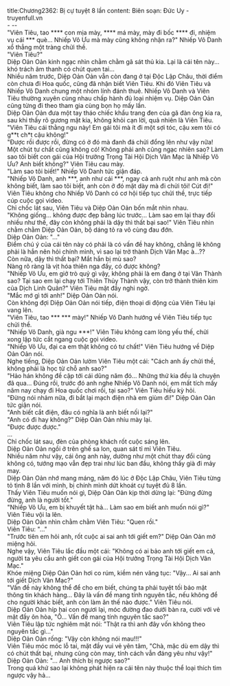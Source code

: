 title:Chương2362: Bị cự tuyệt 8 lần
content:
Biên soạn: Đức Uy - truyenfull.vn<br>- --<br>"Viên Tiêu, tao **** con mịa mày, **** má mày, mày đi bốc **** đi, nhiệm vụ cái *** què... Nhiếp Vô Ưu mà mày cũng không nhận ra?" Nhiếp Vô Danh xổ thẳng một tràng chửi thề.<br>"Viên Tiêu?"<br>Diệp Oản Oản kinh ngạc nhìn chằm chằm gã sát thủ kia. Lại là cái tên này... khó trách âm thanh có chút quen tai...<br>Nhiều năm trước, Diệp Oản Oản vẫn còn đang ở tại Độc Lập Châu, thời điểm còn chưa đi Hoa quốc, cũng đã nhận biết Viên Tiêu. Khi đó Viên Tiêu và Nhiếp Vô Danh chung một nhóm lính đánh thuê. Nhiếp Vô Danh và Viên Tiêu thường xuyên cùng nhau chấp hành đủ loại nhiệm vụ. Diệp Oản Oản cũng từng đi theo tham gia cùng bọn họ mấy lần.<br>Diệp Oản Oản đưa một tay tháo chiếc khẩu trang đen của gã đàn ông kia ra, sau khi thấy rõ gương mặt kia, không khỏi cạn lời, quả nhiên là Viên Tiêu.<br>"Viên Tiêu cái thằng ngu này! Em gái tôi mà ít đi một sợi tóc, cậu xem tôi có g**t ch*t cậu không!"<br>"Được rồi được rồi, đừng có ở đó mà đanh đá chửi đổng lên như vậy nữa! Một chút tư chất cũng không có! Không phải anh cũng ngạc nhiên sao? Làm sao tôi biết con gái của Hội trưởng Trọng Tài Hội Dịch Vân Mạc là Nhiếp Vô Ưu? Anh biết không?" Viên Tiêu cau mày.<br>"Làm sao tôi biết!" Nhiếp Vô Danh tức giận đáp.<br>"Nhiếp Vô Danh, anh ***, anh như cái ***, ngay cả anh ruột như anh mà còn không biết, làm sao tôi biết, anh còn ở đó mặt dày mà đi chửi tôi! Cút đi!"<br>Viên Tiêu không cho Nhiếp Vô Danh có cơ hội tiếp tục chửi thề, trực tiếp cúp cuộc gọi video.<br>Chỉ chốc lát sau, Viên Tiêu và Diệp Oản Oản bốn mắt nhìn nhau.<br>"Không giống... không được đẹp bằng lúc trước... Làm sao em lại thay đổi nhiều như thế, đây còn không phải là dậy thì thất bại sao!" Viên Tiêu nhìn chằm chằm Diệp Oản Oản, bộ dáng tỏ ra vô cùng đau đớn.<br>Diệp Oản Oản: "..."<br>Điểm chú ý của cái tên này có phải là có vấn đề hay không, chẳng lẽ không phải là hắn nên hỏi chính mình, vì sao lại trở thành Dịch Vân Mạc à...??<br>Còn nữa, dậy thì thất bại? Mắt hắn bị mù sao?<br>Nàng rõ ràng là vịt hóa thiên nga đấy, có được không?<br>"Nhiếp Vô Ưu, em giở trò quỷ gì vậy, không phải là em đang ở tại Vân Thành sao? Tại sao em lại chạy tới Thiên Thủy Thành vậy, còn trở thành thiên kim của Dịch Linh Quân?" Viên Tiêu mặt đầy nghi ngờ.<br>"Mắc mớ gì tới anh!" Diệp Oản Oản nói.<br>Còn không đợi Diệp Oản Oản nói tiếp, điện thoại di động của Viên Tiêu lại vang lên.<br>"Viên Tiêu, tao *** *** mày!" Nhiếp Vô Danh hướng về Viên Tiêu tiếp tục chửi thề.<br>"Nhiếp Vô Danh, già ngu ***!" Viên Tiêu không cam lòng yếu thế, chửi xong lập tức cắt ngang cuộc gọi video.<br>"Nhiếp Vô Ưu, đại ca em thật không có tư chất!" Viên Tiêu hướng về Diệp Oản Oản nói.<br>Nghe tiếng, Diệp Oản Oản lườm Viên Tiêu một cái: "Cách anh ấy chửi thề, không phải là học từ chỗ anh sao?"<br>"Hảo hán không đề cập tới cái dũng năm đó... Những thứ kia đều là chuyện đã qua... Đúng rồi, trước đó anh nghe Nhiếp Vô Danh nói, em mất tích mấy năm nay chạy đi Hoa quốc chơi rồi, tại sao?" Viên Tiêu hiếu kỳ hỏi.<br>"Đừng nói nhảm nữa, đi bắt lại mạch điện nhà em giùm đi!" Diệp Oản Oản tức giận nói.<br>"Anh biết cắt điện, đâu có nghĩa là anh biết nối lại?"<br>"Anh có đi hay không?" Diệp Oản Oản nhíu mày lại.<br>"Được được được."<br>...<br>Chỉ chốc lát sau, đèn của phòng khách rốt cuộc sáng lên.<br>Diệp Oản Oản ngồi ở trên ghế sa lon, quan sát tỉ mỉ Viên Tiêu.<br>Nhiều năm như vậy, cái ông anh này, dường như một chút thay đổi cũng không có, tướng mạo vẫn đẹp trai như lúc ban đầu, không thấy già đi mảy may.<br>Diệp Oản Oản nhớ mang máng, năm đó lúc ở Độc Lập Châu, Viên Tiêu từng tỏ tình 8 lần với mình, bị chính mình dứt khoát cự tuyệt đủ 8 lần.<br>Thấy Viên Tiêu muốn nói gì, Diệp Oản Oản kịp thời dừng lại: "Đừng đừng đừng, anh là người tốt."<br>"Nhiếp Vô Ưu, em bị khuyết tật hả... Làm sao em biết anh muốn nói gì?" Viên Tiêu vội la lên.<br>Diệp Oản Oản nhìn chằm chằm Viên Tiêu: "Quen rồi."<br>Viên Tiêu: "..."<br>"Trước tiên em hỏi anh, rốt cuộc ai sai anh tới giết em?" Diệp Oản Oản mở miệng hỏi.<br>Nghe vậy, Viên Tiêu lắc đầu một cái: "Không có ai bảo anh tới giết em cả, người ta yêu cầu anh giết con gái của Hội trưởng Trọng Tài Hội Dịch Vân Mạc."<br>Khóe miệng Diệp Oản Oản hơi co rúm, kiềm nén văng tục: "Vậy... Ai sai anh tới giết Dịch Vân Mạc?"<br>"Vấn đề này không thể để cho em biết, chúng ta phải tuyệt tối bảo mật thông tin khách hàng... Đây là vấn đề mang tính nguyên tắc, nếu không để cho người khác biết, anh còn làm ăn thế nào được." Viên Tiêu nói.<br>Diệp Oản Oản híp hai con ngươi lại, móc đường đao dưới bàn ra, cười với vẻ mặt đầy ôn hòa, "Ồ... Vấn đề mang tính nguyên tắc sao?"<br>Viên Tiêu lập tức nghiêm mặt nói: "Thật ra thì anh đây vốn không theo nguyên tắc gì..."<br>Diệp Oản Oản rống: "Vậy còn không nói mau!!!"<br>Viên Tiêu móc móc lỗ tai, mặt đầy vui vẻ yên tâm, "Chà, mặc dù em dậy thì có chút thất bại, nhưng cũng còn may, tính cách vẫn đáng yêu như vậy!"<br>Diệp Oản Oản: "... Anh thích bị ngược sao?"<br>Trong quá khứ sao lại không phát hiện ra cái tên này thuộc thể loại thích tìm ngược vậy hả...